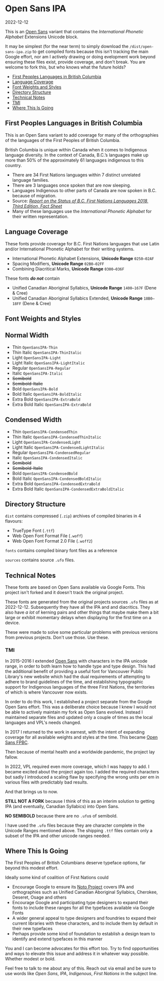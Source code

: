 # Open Sans IPA
2022-12-12

This is an [Open Sans](https://github.com/googlefonts/opensans) variant that contains the *International Phonetic Alphabet* Extensions Unicode block.

It may be simplest (for the near term) to simply download the `/dist/open-sans-ipa.zip` to get compiled fonts because this isn't tracking the main Google effort, nor am I actively drawing or doing evelopment work beyond ensuring these files exist, provide coverage, and don't break. You are welcome to fork this, but who knows what the future holds?

- [First Peoples Languages in British Columbia](#first-peoples-languages-in-british-columbia)
- [Language Coverage](#language-coverage)
- [Font Weights and Styles](#font-weights-and-styles)
- [Directory Structure](#directory-structure)
- [Technical Notes](#technical-notes)
- [TMI](#tmi)
- [Where This Is Going](#where-this-is-going)

## First Peoples Languages in British Columbia
This is an Open Sans variant to add coverage for many of the orthographies of the languages of the First Peoples of British Columbia.

British Columbia is unique within Canada when it comes to Indigenous language diversity. In the context of Canada, B.C.’s languages make up more than 50% of the approximately 61 languages indigenous to this country.
- There are 34 First Nations languages within 7 distinct unrelated language families.
- There are 3 languages once spoken that are now sleeping.
- Languages Indigenous to other parts of Canada are now spoken in B.C. because of migration.
- Source: *[Report on the Status of B.C. First Nations Languages 2018, Third Edition, Fact Sheet](https://fpcc.ca/wp-content/uploads/2020/05/FPCC-Fact-Sheet-Language-Report-2018.pdf)*
- Many of these languages use the *International Phonetic Alphabet* for their written representation.

## Language Coverage
These fonts provide coverage for B.C. First Nations languages that use Latin and/or International Phonetic Alphabet for their writing systems.
- International Phonetic Alphabet Extensions, **Unicode Range** `0250—02AF`
- Spacing Modifiers, **Unicode Range** `02B0—02FF`
- Combining Diacritical Marks, **Unicode Range** `0300—036F`

These fonts **_do not_** contain 
- Unified Canadian Aboriginal Syllabics, **Unicode Range** `1400—167F` (Dene & Cree)
- Unified Canadian Aboriginal Syllabics Extended, **Unicode Range** `18B0—18FF` (Dene & Cree)

## Font Weights and Styles
## Normal Width
- Thin `OpenSansIPA-Thin`
- Thin Italic `OpenSansIPA-ThinItalic`
- Light `OpenSansIPA-Light`
- Light Italic `OpenSansIPA-LightItalic`
- Regular `OpenSansIPA-Regular`
- Italic `OpenSansIPA-Italic`
- ~~Semibold~~
- ~~Semibold-Italic~~
- Bold `OpenSansIPA-Bold`
- Bold Italic `OpenSansIPA-BoldItalic`
- Extra Bold `OpenSansIPA-ExtraBold`
- Extra Bold Italic `OpenSansIPA-ExtraBold`

## Condensed Width
- Thin `OpenSansIPA-CondensedThin`
- Thin Italic `OpenSansIPA-CondensedThinItalic`
- Light `OpenSansIPA-CondensedLight`
- Light Italic `OpenSansIPA-CondensedLightItalic`
- Regular `OpenSansIPA-CondensedRegular`
- Italic `OpenSansIPA-CondensedItalic`
- ~~Semibold~~
- ~~Semibold-Italic~~
- Bold `OpenSansIPA-CondensedBold`
- Bold Italic `OpenSansIPA-CondensedBoldItalic`
- Extra Bold `OpenSansIPA-CondensedExtraBold`
- Extra Bold Italic `OpenSansIPA-CondensedExtraBoldItalic`

## Directory Structure

`dist` contains compressed (`.zip`) archives of compiled binaries in 4 flavours:
- TrueType Font (`.ttf`)
- Web Open Font Format File (`.woff`)
- Web Open Font Format 2.0 File (`.woff2`)

`fonts` contains compiled binary font files as a reference

`sources` contains source `.ufo` files.

## Technical Notes
These fonts are based on Open Sans available via Google Fonts. This project isn't forked and it doesn't track the original project.

These fonts are generated from the original projects sources `.ufo` files as at 2022-12-12. Subsequently they have all the IPA and and diacritics. They also have _a lot_ of kerning pairs and other things that maybe make them a bit large or exhibit momentary delays when displaying for the first time on a device.

These were made to solve some particular problems with previous versions from previous projects. Don't use those. Use these.

### TMI
In 2015–2016 I extended [Open Sans](https://github.com/googlefonts/opensans) with characters in the IPA unicode range, in order to both learn how to handle type and type design. This had the additional benefit of providing a useful font for Vancouver Public Library's new website which had the dual requirements of attempting to adhere to brand guidelines of the time, and establishing typographic support for Indigenous languages of the three First Nations, the territories of which is where Vancouver now exists.

In order to do this work, I established a project separate from the Google Open Sans effort. This was a deliberate choice because I knew I would not be able to actively maintain my fork as Open Sans evolved. Instead I maintained separate files and updated only a couple of times as the local languages and VPL's needs changed.

In 2017 I returned to the work in earnest, with the intent of expanding coverage for all available weights and styles at the time. This became [Open Sans FPBC](https://github.com/jonwhipple/opensansfpbc).

Then because of mental health and a worldwide pandemic, the project lay fallow.

In 2022, VPL required even more coverage, which I was happy to add. I became excited about the project again too. I added the required characters but sadly I introduced a scaling flaw by specifying the wrong units per em in various files with predictably bad results.

And that brings us to now.

**STILL NOT A FORK** because I think of this as an interim solution to getting IPA (and eventually, Canadian Syllabics) into Open Sans.

**NO SEMIBOLD** because there are no `.ufo`s of semibold.

I have used the `.ufo` files because they are character complete in the Unicode Ranges mentioned above. The shipping `.ttf` files contain only a subset of the IPA and other unicode ranges needed.

## Where This Is Going
The First Peoples of British Columbians deserve typeface options, far beyond this modest effort.

Ideally some kind of coalition of First Nations could
- Encourage Google to ensure its [Noto Project](https://fonts.google.com/noto) covers IPA and orthographies such as Unified Canadian Aboriginal Syllabics, Cherokee, Deseret, Osage and others
- Encourage Google and participating type designers to expand their fonts to include these ranges for all the typefaces available via Google Fonts
- A wider general appeal to type designers and foundries to expand their current libraries with these characters, and to include them by default in their new  typefaces
- Perhaps provide some kind of foundation to establish a design team to identify and extend typefaces in this manner

You and I can become advocates for this effort too. Try to find opportunities and ways to elevate this issue and address it in whatever way possible. Whether modest or bold.

Feel free to talk to me about any of this. Reach out via email and be sure to use words like _Open Sans_, _IPA_, _Indigenous_, _First Nations_ in the subject line.
